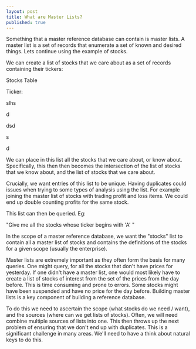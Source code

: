 ```yaml
---
layout: post
title: What are Master Lists?
published: true
---
```


Something that a master reference database can contain is master lists. A master list is a set of records that enumerate a set of known and desired things. Lets continue using the example of stocks.


We can create a list of stocks that we care about as a set of records containing their tickers:


Stocks Table


Ticker:

slhs

d

dsd

s

d



We can place in this list all the stocks that we care about, or know about. Specifically, this then then becomes the intersection of the list of stocks that we know about, and the list of stocks that we care about.

Crucially, we want entries of this list to be unique. Having duplicates could issues when trying to some types of analysis using the list. For example joining the master list of stocks with trading profit and loss items. We could end up double counting profits for the same stock.

This list can then be queried. Eg: 

"Give me all the stocks whose ticker begins with 'A' "

In the scope of a master reference database, we want the "stocks" list to contain all a master list of stocks and contains the definitions of the stocks for a given scope (usually  the enterprise).


Master lists are extremely important as they often form the basis for many queries. One might query, for all the stocks that don't have prices for yesterday. If one didn't have a master list, one would most likely have to create a list of stocks of interest from the set of the prices from the day before. This is time consuming and prone to errors. Some stocks might have been suspended and have no price for the day before. Building master lists is a key component of building a reference database.


To do this we need to ascertain the scope (what stocks do we need / want), and the sources (where can we get lists of stocks). Often, we will need combine multiple sources of lists into one. This then throws up the next problem of ensuring that we don't end up with duplicates. This is a significant challenge in many areas. We'll need to have a think about natural keys to do this.
